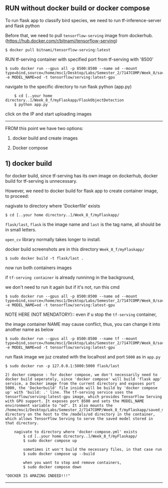 ## RUN without docker build or docker compose 

To run flask app to classify bird species, we need to run tf-inference-server and flask python 

Before that, we need to pull ``tensorflow-serving`` image from dockerhub. (https://hub.docker.com/r/bitnami/tensorflow-serving)

    $ docker pull bitnami/tensorflow-serving:latest
    
RUN tf-serving container with specified port from tf-serving with '8500'

    $ sudo docker run --gpus all -p 8500:8500 --name od --mount type=bind,source=/home/msc1/Desktop/Labs/Semester_2/7147COMP/Week_8/saved_model,target=/models/od -e MODEL_NAME=od -t tensorflow/serving:latest-gpu

navigate to the specific directory to run flask python (app.py)

        $ cd [..your home directory..]/Week_8_f/myFlaskapp/FlaskObjectDetection
        $ python app.py      
click on the IP and start uploading images

----------------------------------------------------------------------------------------------------------------------------------------------------------------------------------------------------------------------------------------------------------------------------------------------------------------------------------------------------------------------------------------------------------------------------------------------------------------------------------------------------------------------------------------------------------------------------------------------------------------------------------------------------------------------------------------------------
FROM this point we have two options: 

1) docker build and create images
   
2) Docker compose
   
## 1) docker build 

for docker build, since tf-serving has its own image on dockerhub, docker build for tf-serving is unnecessary.

However, we need to docker build for flask app to create container image, to proceed:

nagivate to directory where 'Dockerfile' exists

    $ cd [..your home directory..]/Week_8_f/myFlaskapp/

``flask/last``, ``flask`` is the image name and ``last`` is the tag name, all should be in small letters. 

``open_cv`` library normally takes longer to install. 

docker build screenshots are in this directory ``Week_8_f/myFlaskapp/``

    $ sudo docker build -t flask/last . 

now run both containers images

if ``tf-serving container`` is already runninng in the background, 

we don't need to run it again but if it's not, run this cmd

    $ sudo docker run --gpus all -p 8500:8500 --name od --mount type=bind,source=/home/msc1/Desktop/Labs/Semester_2/7147COMP/Week_8/saved_model,target=/models/od -e MODEL_NAME=od -t tensorflow/serving:latest-gpu

NOTE HERE (NOT MENDATORY):: even if u stop the ``tf-serving`` container, 

the image container NAME may cause conflict, thus, you can change it into another name as below

    $ sudo docker run --gpus all -p 8500:8500 --name tf --mount type=bind,source=/home/msc1/Desktop/Labs/Semester_2/7147COMP/Week_8/saved_model,target=/models/od -e MODEL_NAME=od -t tensorflow/serving:latest-gpu

run flask image we juz created with the localhost and port ``5000`` as in ``app.py``

    $ sudo docker run -p 127.0.0.1:5000:5000 flask/last

    2) docker compose : for docker compose, we don't necessarily need to docker build seperately, since 'docker compose' will build 'flask app' service, a Docker image from the current directory and exposes port 5000, the 'Dockerbuild' file inside will be build by 'docker compose up' with 'build: .' line. The tf-serving service uses the tensorflow/serving:latest-gpu image, which provides TensorFlow Serving with GPU support. It exposes port 8500 and sets the MODEL_NAME environment variable to "od". It also mounts the /home/msc1/Desktop/Labs/Semester_2/7147COMP/Week_8_f/myFlaskapp/saved_model/ directory on the host to the /models/od directory in the container, which allows TensorFlow Serving to serve the saved model stored in that directory.

        nagivate to directory where 'docker-compose.yml' exists
            $ cd [..your home directory..]/Week_8_f/myFlaskapp/       
            $ sudo docker compose up 

            sometimes it won't build the necessary files, in that case run
            $ sudo docker compose up --build

            when you want to stop and remove containers,
            $ sudo docker compose down

    "DOCKER IS AMAZING INDEED!!!"

---------------------------------------------------------------------------------------------------------------------------------------------------------------------------------------------------------------------------------------------------------------------------------------------
